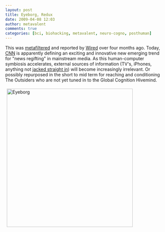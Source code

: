 ```yaml
---
layout: post
title: Eyeborg, Redux
date: 2009-04-08 12:03
author: metavalent
comments: true
categories: [bci, biohacking, metavalent, neuro-cogno, posthuman]
---
```

<p>This was <a href="https://www.metafilter.com/77406/Eyeborg">metafiltered</a> and reported by <a href="https://blog.wired.com/gadgets/2008/12/eye-spy-filmmak.html">Wired</a> over four months ago. Today, <a href="https://www.cnn.com/2009/HEALTH/04/08/bionic.body/index.html">CNN</a> is apparently defining an exciting and innovative new emerging trend for &quot;news regifting&quot; in mainstream media. As this human-computer symbiosis accelerates, external sources of information (TV's, iPhones, anything not <a href="https://metavalent.com/?p=969">jacked straight in</a>) will become increasingly irrelevant. Or possibly repurposed in the short to mid term for reaching and conditioning The Outsiders who are not yet tuned in to the Global Cognition Hivemind.</p>
<p><a href="https://www.metafilter.com/77406/Eyeborg"><img height="438" border="0" style="margin:5px;" loading="lazy" width="400" alt="Eyeborg" src="https://metavalent.com/assets/images/eyeborg_660x.jpg" /></a></p>

